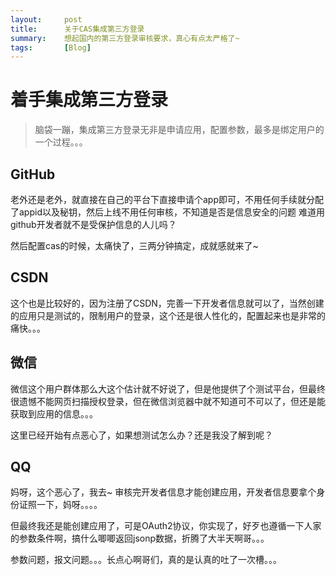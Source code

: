 ```yaml
---
layout:     post
title:      关于CAS集成第三方登录
summary:    想起国内的第三方登录审核要求，真心有点太严格了~
tags:       [Blog]
---
```


# 着手集成第三方登录

> 脑袋一蹦，集成第三方登录无非是申请应用，配置参数，最多是绑定用户的一个过程。。。

## GitHub

老外还是老外，就直接在自己的平台下直接申请个app即可，不用任何手续就分配了appid以及秘钥，然后上线不用任何审核，不知道是否是信息安全的问题
难道用github开发者就不是受保护信息的人儿吗？

然后配置cas的时候，太痛快了，三两分钟搞定，成就感就来了~

## CSDN

这个也是比较好的，因为注册了CSDN，完善一下开发者信息就可以了，当然创建的应用只是测试的，限制用户的登录，这个还是很人性化的，配置起来也是非常的痛快。。。

## 微信

微信这个用户群体那么大这个估计就不好说了，但是他提供了个测试平台，但最终很遗憾不能网页扫描授权登录，但在微信浏览器中就不知道可不可以了，但还是能获取到应用的信息。。。

这里已经开始有点恶心了，如果想测试怎么办？还是我没了解到呢？

## QQ
妈呀，这个恶心了，我去~
审核完开发者信息才能创建应用，开发者信息要拿个身份证照一下，妈呀。。。。

但最终我还是能创建应用了，可是OAuth2协议，你实现了，好歹也遵循一下人家的参数条件啊，搞什么唧唧返回jsonp数据，折腾了大半天啊哥。。。

参数问题，报文问题。。。长点心啊哥们，真的是认真的吐了一次槽。。。